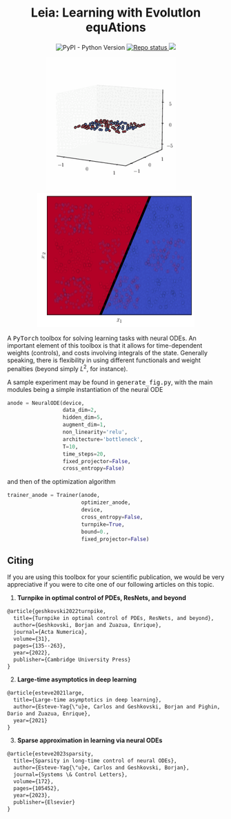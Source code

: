 <!-- Title -->
<h1 align="center">
  Leia: Learning with EvolutIon equAtions
</h1>

<!-- Information badges -->
<p align="center">
  <img alt="PyPI - Python Version" src="https://img.shields.io/pypi/pyversions/dedalus">
  <a href="https://www.repostatus.org/#concept">
    <img alt="Repo status" src="https://www.repostatus.org/badges/latest/concept.svg" />
  </a>
  <a href="https://doi.org/10.1017/S0962492922000046">
  <img src="https://zenodo.org/badge/DOI/10.1017/S0962492922000046.svg">
  </a>
</p>

<p align="center">
  <img src="videos/traj.gif" alt="animated" width="302", height="311"/>
  &nbsp;
  &nbsp;
  &nbsp;
  <img src="videos/gen.gif" alt="animated" width="365", height="311"/>
</p>

A <tt>PyTorch</tt> toolbox for solving learning tasks with neural ODEs. An important element of this toolbox is that it allows for time-dependent weights (controls), and costs involving integrals of the state. Generally speaking, there is flexibility in using different functionals and weight penalties (beyond simply $L^2$, for instance).

A sample experiment may be found in <tt>generate_fig.py</tt>, with the main modules being a simple instantiation of the neural ODE

```python
anode = NeuralODE(device, 
                  data_dim=2, 
                  hidden_dim=5, 
                  augment_dim=1, 
                  non_linearity='relu',
                  architecture='bottleneck', 
                  T=10, 
                  time_steps=20, 
                  fixed_projector=False, 
                  cross_entropy=False)
```
and then of the optimization algorithm

```python
trainer_anode = Trainer(anode, 
                        optimizer_anode, 
                        device, 
                        cross_entropy=False, 
                        turnpike=True,
                        bound=0., 
                        fixed_projector=False)
```

## Citing 

If you are using this toolbox for your scientific publication, we would be very appreciative if you were to cite one of our following articles on this topic.

1. **Turnpike in optimal control of PDEs, ResNets, and beyond**

```
@article{geshkovski2022turnpike,
  title={Turnpike in optimal control of PDEs, ResNets, and beyond},
  author={Geshkovski, Borjan and Zuazua, Enrique},
  journal={Acta Numerica},
  volume={31},
  pages={135--263},
  year={2022},
  publisher={Cambridge University Press}
}
```

2. **Large-time asymptotics in deep learning**

```
@article{esteve2021large,
  title={Large-time asymptotics in deep learning},
  author={Esteve-Yag{\"u}e, Carlos and Geshkovski, Borjan and Pighin, Dario and Zuazua, Enrique},
  year={2021}
}
```

3. **Sparse approximation in learning via neural ODEs**

```
@article{esteve2023sparsity,
  title={Sparsity in long-time control of neural ODEs},
  author={Esteve-Yag{\"u}e, Carlos and Geshkovski, Borjan},
  journal={Systems \& Control Letters},
  volume={172},
  pages={105452},
  year={2023},
  publisher={Elsevier}
}
```

<!-- ## Improvements

The toolbox can be improved by further adding the following functionalities: 
- Weight clipping for bottleneck architectures to ensure $L^1$ and $L^\infty$ constraints.
- Time-dependent weights for non-uniform time-stepping. -->
